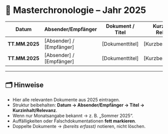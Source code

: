 # 📑 Masterchronologie – Jahr 2025

| Datum        | Absender/Empfänger | Dokument / Titel | Kurzinhalt / Relevanz |
|--------------|-------------------|------------------|-----------------------|
| **TT.MM.2025** | [Absender] / [Empfänger] | [Dokumenttitel] | [Kurzbeschreibung] |
| **TT.MM.2025** | [Absender] / [Empfänger] | [Dokumenttitel] | [Kurzbeschreibung] |

---

## 🗂️ Hinweise

- Hier alle relevanten Dokumente aus 2025 eintragen.  
- Struktur beibehalten: **Datum → Absender/Empfänger → Titel → Kurzinhalt/Relevanz**.  
- Wenn nur Monatsangabe bekannt → z. B. „Sommer 2025“.  
- Auffälligkeiten oder Falschdokumentationen **fett markieren**.  
- Doppelte Dokumente → *(bereits erfasst)* notieren, nicht löschen.  

